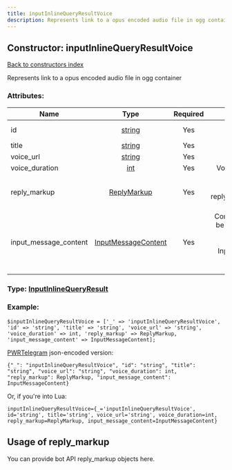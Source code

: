 ```yaml
---
title: inputInlineQueryResultVoice
description: Represents link to a opus encoded audio file in ogg container
---
```

## Constructor: inputInlineQueryResultVoice  
[Back to constructors index](index.md)



Represents link to a opus encoded audio file in ogg container

### Attributes:

| Name     |    Type       | Required | Description |
|----------|:-------------:|:--------:|------------:|
|id|[string](../types/string.md) | Yes|Unique identifier of this result|
|title|[string](../types/string.md) | Yes|Title of the voice file|
|voice\_url|[string](../types/string.md) | Yes|Url of the voice file|
|voice\_duration|[int](../types/int.md) | Yes|Voice duration in seconds|
|reply\_markup|[ReplyMarkup](../types/ReplyMarkup.md) | Yes|Message reply markup, should be of type replyMarkupInlineKeyboard or null|
|input\_message\_content|[InputMessageContent](../types/InputMessageContent.md) | Yes|Content of the message to be sent, should be of type inputMessageText or inputMessageVoice or InputMessageLocation or InputMessageVenue or InputMessageContact|



### Type: [InputInlineQueryResult](../types/InputInlineQueryResult.md)


### Example:

```
$inputInlineQueryResultVoice = ['_' => 'inputInlineQueryResultVoice', 'id' => 'string', 'title' => 'string', 'voice_url' => 'string', 'voice_duration' => int, 'reply_markup' => ReplyMarkup, 'input_message_content' => InputMessageContent];
```  

[PWRTelegram](https://pwrtelegram.xyz) json-encoded version:

```
{"_": "inputInlineQueryResultVoice", "id": "string", "title": "string", "voice_url": "string", "voice_duration": int, "reply_markup": ReplyMarkup, "input_message_content": InputMessageContent}
```


Or, if you're into Lua:  


```
inputInlineQueryResultVoice={_='inputInlineQueryResultVoice', id='string', title='string', voice_url='string', voice_duration=int, reply_markup=ReplyMarkup, input_message_content=InputMessageContent}

```



## Usage of reply_markup

You can provide bot API reply_markup objects here.  


